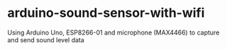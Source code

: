 # arduino-sound-sensor-with-wifi
Using Arduino Uno, ESP8266-01 and microphone (MAX4466) to capture and send sound level data
